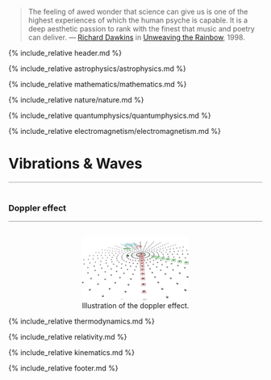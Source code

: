 <blockquote>
The feeling of awed wonder that science can give us is one of the highest experiences 
of which the human psyche is capable. It is a deep aesthetic passion to rank with the 
finest that music and poetry can deliver. &mdash;
<a href="https://en.wikipedia.org/wiki/Richard_Dawkins">Richard Dawkins</a> in 
<a href="https://en.wikipedia.org/wiki/Unweaving_the_Rainbow">Unweaving the Rainbow</a>, 1998.
</blockquote>

<p style="clear: both;"></p>

{% include_relative header.md %}

{% include_relative astrophysics/astrophysics.md %}

{% include_relative mathematics/mathematics.md %}

{% include_relative nature/nature.md %}

{% include_relative quantumphysics/quantumphysics.md %}

{% include_relative electromagnetism/electromagnetism.md %}

<a name="waves"></a>
# Vibrations &amp; Waves
<div style="border-top: 2px solid #cccccc"><br/></div>

### Doppler effect
<div style="border-top: 1px solid #999999"><br/></div>

<figure style="float: center; text-align: center;">
    <a href="https://www.glowscript.org/#/user/zeger.hendrikse/folder/Quantum/program/Dopplereffect">
      <img alt="Doppler effect" width="50%" height="50%" src="./images/doppler_effect.png" title="Click to animate"/>
    </a>
    <figcaption>Illustration of the doppler effect.</figcaption>
</figure>

{% include_relative thermodynamics.md %}

{% include_relative relativity.md %}

{% include_relative kinematics.md %}

{% include_relative footer.md %}

